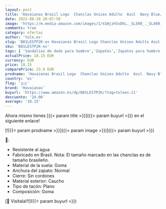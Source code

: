 ```yaml
---
layout: post
title: 'Havaianas Brasil Logo  Chanclas Unisex Adulto  Azul  Navy Blue/Citrus Yellow   41/42 EU'
date: 2022-08-20 20:07:50
image: 'https://m.media-amazon.com/images/I/41WjzH3vDkL._SL500_._SL400_.jpg'
comments: true
category: ofertas
author: 'tole.es'
slug: 'B01LESTP2K-es Havaianas Brasil Logo Chanclas Unisex Adulto Azul Navy...'
sku: 'B01LESTP2K-es'
tags: [ 'Sandalias de dedo para hombre','Zapatos','Zapatos para hombre','Zapatos y complementos','chanclas','havaianas','🇪🇸', ]
actualPrice: 18.15 EUR
currency: EUR
price: 18.15
comparePrice: 23.9 EUR
prodname: 'Havaianas Brasil Logo  Chanclas Unisex Adulto  Azul  Navy Blue/Citrus Yellow   41/42 EU'
country: 'es'
flag: '🇪🇸'
brand: 'Havaianas'
buyurl: 'https://www.amazon.es/dp/B01LESTP2K/?tag=tolees-21'
descuento: '24.06'
average: '18.15'
---
```


Ahora mismo tienes [{{< param title >}}]({{< param buyurl >}}) en el siguiente enlace!

[![{{< param prodname >}}]({{< param image >}})]({{< param buyurl >}})

🔎:

- Resistente al agua
- Fabricado en Brasil. Nota: El tamaño marcado en las chanclas es de tamaño brasileño.
- Material de la suela: Goma
- Anchura del zapato: Normal
- Cierre: Sin cordones
- Material exterior: Caucho
- Tipo de tacón: Plano
- Composición: Goma

[🛒 Visítala!!!]({{< param buyurl >}})

